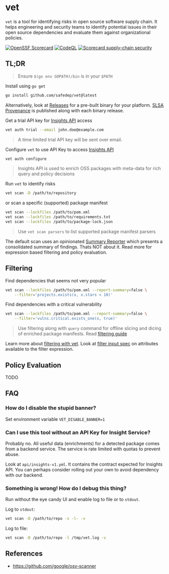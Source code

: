 # vet 

`vet` is a tool for identifying risks in open source software supply chain. It
helps engineering and security teams to identify potential issues in their open
source dependencies and evaluate them against organizational policies.

[![OpenSSF Scorecard](https://api.securityscorecards.dev/projects/github.com/safedep/vet/badge)](https://api.securityscorecards.dev/projects/github.com/safedep/vet)
[![CodeQL](https://github.com/safedep/vet/actions/workflows/codeql.yml/badge.svg?branch=main)](https://github.com/safedep/vet/actions/workflows/codeql.yml)
[![Scorecard supply-chain security](https://github.com/safedep/vet/actions/workflows/scorecard.yml/badge.svg)](https://github.com/safedep/vet/actions/workflows/scorecard.yml)


## TL;DR

> Ensure `$(go env GOPATH)/bin` is in your `$PATH`

Install using `go get`

```bash
go install github.com/safedep/vet@latest
```

Alternatively, look at [Releases](https://github.com/safedep/vet/releases) for
a pre-built binary for your platform. [SLSA Provenance](https://slsa.dev/provenance/v0.1) is published
along with each binary release.

Get a trial API key for [Insights API](https://safedep.io/docs/concepts/raya-data-platform-overview) access

```bash
vet auth trial --email john.doe@example.com
```

> A time limited trial API key will be sent over email.

Configure `vet` to use API Key to access [Insights API](https://safedep.io/docs/concepts/raya-data-platform-overview)

```bash
vet auth configure
```

> Insights API is used to enrich OSS packages with meta-data for rich query and policy
> decisions

Run `vet` to identify risks

```bash
vet scan -D /path/to/repository
```

or scan a specific (supported) package manifest

```bash
vet scan --lockfiles /path/to/pom.xml
vet scan --lockfiles /path/to/requirements.txt
vet scan --lockfiles /path/to/package-lock.json
```

> Use `vet scan parsers` to list supported package manifest parsers

The default scan uses an opinionated [Summary Reporter](#) which presents
a consolidated summary of findings. Thats NOT about it. Read more for
expression based filtering and policy evaluation.

## Filtering

Find dependencies that seems not very popular

```bash
vet scan --lockfiles /path/to/pom.xml --report-summary=false \
    --filter='projects.exists(x, x.stars < 10)'
```

Find dependencies with a critical vulnerability

```bash
vet scan --lockfiles /path/to/pom.xml --report-summary=false \
    --filter='vulns.critical.exists_one(x, true)'
```

> Use filtering along with `query` command for offline slicing and dicing of
> enriched package manifests. Read [filtering guide](docs/filtering.md)


Learn more about [filtering with vet](docs/filtering.md). 
Look at [filter input spec](api/filter_input_spec.proto) on attributes
available to the filter expression.

## Policy Evaluation

TODO

## FAQ

### How do I disable the stupid banner?

Set environment variable `VET_DISABLE_BANNER=1`

### Can I use this tool without an API Key for Insight Service?

Probably no. All useful data (enrichments) for a detected package comes from
a backend service. The service is rate limited with quotas to prevent abuse.

Look at `api/insights-v1.yml`. It contains the contract expected for Insights
API. You can perhaps consider rolling out your own to avoid dependency with our
backend.

### Something is wrong! How do I debug this thing?

Run without the eye candy UI and enable log to file or to `stdout`.

Log to `stdout`:

```bash
vet scan -D /path/to/repo -s -l- -v
```

Log to file:

```bash
vet scan -D /path/to/repo -l /tmp/vet.log -v
```

## References

* https://github.com/google/osv-scanner


